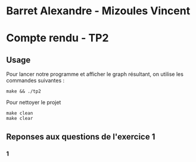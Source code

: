 # Barret Alexandre - Mizoules Vincent
# Compte rendu - TP2

## Usage

Pour lancer notre programme et afficher le graph résultant, on utilise les commandes suivantes :

	make && ./tp2

Pour nettoyer le projet

	make clean
	make clear

## Reponses aux questions de l'exercice 1 

### 1


